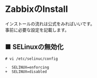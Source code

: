 # ZabbixのInstall
インストールの流れは公式をみればいいです。  
事前に必要な設定を記載します。
## ■ SELinuxの無効化
```
# vi /etc/selinuc/config
```
```
-  SELINUX=enforcing
+  SELINUX=disabled
```
